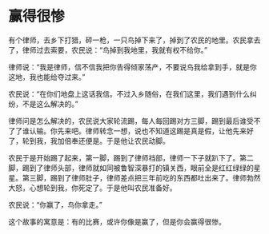 # 赢得很惨

有个律师，去乡下打猎，砰一枪，一只鸟掉下来了，掉到了农民的地里。农民拿去了，律师过去索要，农民说：“鸟掉到我地里，我就有权不给你。” 

律师说：“我是律师，信不信我把你告得倾家荡产，不要说鸟我给拿到手，就是你这地，我也能给夺过来。” 

农民说：“在你们地盘上这话我信。不过入乡随俗，在我们这里，我们遇到什么纠纷，不是这么解决的。” 

律师问是怎么解决的，农民说大家轮流踢，每人每回踢对方三脚，踢到最后谁受不了了谁认输。你先来吧。律师转念一想，说也不知道这踢是真是假，让他先来好了，轮到我，我加倍奉还便是。于是他让农民动脚。 

农民于是开始踢了起来，第一脚，踢到了律师裆部，律师一下子就趴下了。第二脚，踢到了律师头部，律师就如同被鲁智深暴打的镇关西，眼前全是红红绿绿的星星。第三脚，踢到了律师肚子，律师差点把三年前吃的东西都吐出来了。律师勃然大怒，心想轮到我，你死定了。于是他叫农民准备好。 

农民说：“你赢了，鸟你拿走。” 

这个故事的寓意是：有的比赛，或许你像是赢了，但是你会赢得很惨。